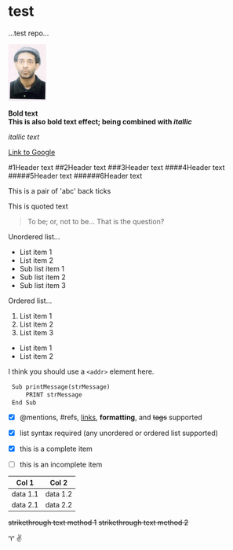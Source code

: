 # test
...test repo...

![Paul's pic](paul.jpg)
<!--Format: ![Alt Text](http://www.github.com/pramnora/test/paul.jpg)-->

**Bold text**  
__This is also bold text effect; being combined with *itallic*__

*itallic text*

[Link to Google](http://www.google.com)


#1Header text
##2Header text
###3Header text
####4Header text
#####5Header text
######6Header text

This is a pair of 'abc' back ticks

This is quoted text 
> To be; or, not to be...
> That is the question?

Unordered list...

* List item 1
* List item 2
 * Sub list item 1
 * Sub list item 2
 * Sub list item 3
 
Ordered list...

1. List item 1
2. List item 2
3. List item 3
 * List item 1
 * List item 2
 
I think you should use a 
`<addr>` element here.
 
     Sub printMessage(strMessage)
         PRINT strMessage
     End Sub

- [x] @mentions, #refs, [links](), **formatting**, and <del>tags</del> supported
- [x] list syntax required (any unordered or ordered list supported)
- [x] this is a complete item
- [ ] this is an incomplete item


Col 1 | Col 2
------ | -------
data 1.1 | data 1.2
data 2.1 | data 2.2

<del>strikethrough text method 1</del>
~~strikethrough text method 2~~

:aries: :v:

